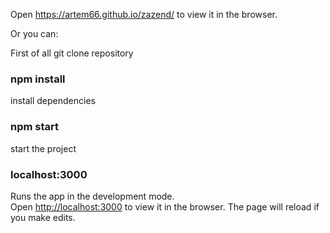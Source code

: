 Open  https://artem66.github.io/zazend/ to view it in the browser.

Or you can:

First of all git clone repository
### npm install
install dependencies
### npm start
start the project

### localhost:3000

Runs the app in the development mode.<br>
Open [http://localhost:3000](http://localhost:3000) to view it in the browser.
The page will reload if you make edits.<br>

